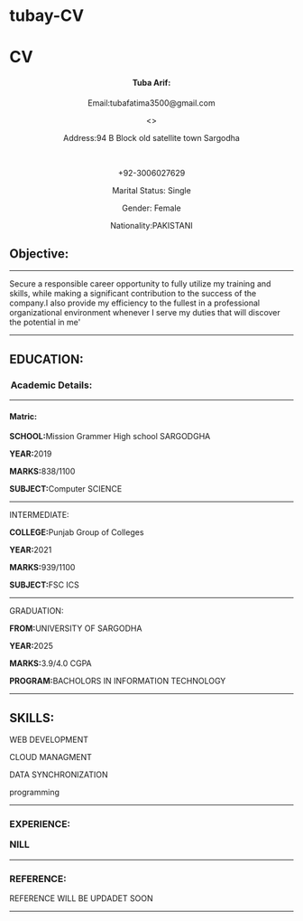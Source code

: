 # tubay-CV
<title>HTML.CV</title>
</head>
<body>
   <h1>CV</h1> 
  <center> <p><h4>Tuba Arif:</h4></p>
   <p>Email:tubafatima3500@gmail.com</p><>
   <br><p>Address:94 B Block old satellite town Sargodha</p><br>
   <p>+92-3006027629</p>
   <p>Marital Status: Single</p>
   <p>Gender: Female</p>
   <p>Nationality:PAKISTANI</p>
   </center>
   <h2>Objective:</h2>
   <hr>
   <p>Secure a responsible career opportunity to fully utilize my training and skills,
      while making a significant contribution to the success of the company.I also provide
      my efficiency to the fullest in a professional organizational environment whenever I serve
      my duties that will discover the potential in me'
   </p>
   <hr>
   <p><h2>EDUCATION:</h2></p>
   <legend><strong><h3>Academic Details:</h3></strong></legend>
   <hr>
   <h4>Matric:</h4>
   <p><b>SCHOOL:</b>Mission Grammer High school SARGODGHA</p>
   <p><b>YEAR:</b>2019</p>
   <p></p><b>MARKS:</b>838/1100</p>
   <p><b>SUBJECT:</b>Computer SCIENCE</p>
   <hr>
   <p>INTERMEDIATE:</p>
   <p><b>COLLEGE:</b>Punjab Group of Colleges</p>
   <p><b>YEAR:</b>2021</p>
   <p><b>MARKS:</b>939/1100</p>
   <p><b>SUBJECT:</b>FSC ICS</p>
   <hr>
   <p>GRADUATION:</p>
   <p><b>FROM:</b>UNIVERSITY OF SARGODHA</p>
   <p><b>YEAR:</b>2025</p>
   <p><b>MARKS:</b>3.9/4.0 CGPA</p>
   <p><b>PROGRAM:</b>BACHOLORS IN INFORMATION TECHNOLOGY</p>
   <hr>
   <p><h2>SKILLS:</h2></p>
   <p>WEB DEVELOPMENT</p>
   <p>CLOUD MANAGMENT</p>
   <p>DATA SYNCHRONIZATION</p>
   <p>programming</p>
   <hr>
   <h3>EXPERIENCE:</p>
    <p>NILL</p>
    <hr>
    <p><h3>REFERENCE:</h3></p>
    <p>REFERENCE WILL BE UPDADET SOON</p>
    <hr>


             
</body>
</html>
